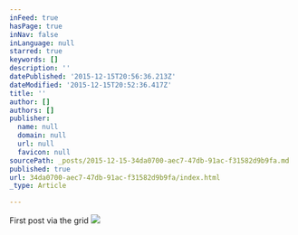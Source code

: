 ```yaml
---
inFeed: true
hasPage: true
inNav: false
inLanguage: null
starred: true
keywords: []
description: ''
datePublished: '2015-12-15T20:56:36.213Z'
dateModified: '2015-12-15T20:52:36.417Z'
title: ''
author: []
authors: []
publisher:
  name: null
  domain: null
  url: null
  favicon: null
sourcePath: _posts/2015-12-15-34da0700-aec7-47db-91ac-f31582d9b9fa.md
published: true
url: 34da0700-aec7-47db-91ac-f31582d9b9fa/index.html
_type: Article

---
```

First post via the grid
![](https://the-grid-user-content.s3-us-west-2.amazonaws.com/44193f61-5c42-4c5b-a17d-9bbbbbf7b930.jpg)